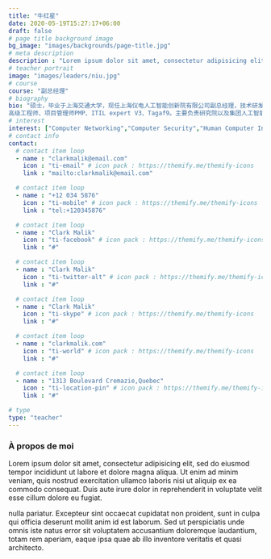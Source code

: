 ```yaml
---
title: "牛红星"
date: 2020-05-19T15:27:17+06:00
draft: false
# page title background image
bg_image: "images/backgrounds/page-title.jpg"
# meta description
description : "Lorem ipsum dolor sit amet, consectetur adipisicing elit, sed do eiusmod tempor incididunt ut labore. dolore magna aliqua. Ut enim ad minim veniam, quis nostrud."
# teacher portrait
image: "images/leaders/niu.jpg"
# course
course: "副总经理"
# biography
bio: "硕士，毕业于上海交通大学，现任上海仪电人工智能创新院有限公司副总经理，技术研发部总经理。
高级工程师、项目管理师PMP、ITIL expert V3、Tagaf9。主要负责研究院以及集团人工智能，大数据，云计算核心技术研发，战略发展方向制定。带领团队研发的i-stack智慧城市云操作系统产品成为仪电智慧城市解决方案的核心平台，应用到多个市级项目中，该产品也获得了工信部和信通院的多项认证。目前的研究领域是人工智能资源调度平台，如何为深度学习任务提供异构的，弹性的算力支持。有18年IT领域工作经验，13年以上的团队管理，业务拓展，项目交付经验；上一份工作是在惠普工作12年，最后的任职为惠普企业服务事业部CTO办公室中国地区经理。"
# interest
interest: ["Computer Networking","Computer Security","Human Computer Interfacing"]
# contact info
contact:
  # contact item loop
  - name : "clarkmalik@email.com"
    icon : "ti-email" # icon pack : https://themify.me/themify-icons
    link : "mailto:clarkmalik@email.com"

  # contact item loop
  - name : "+12 034 5876"
    icon : "ti-mobile" # icon pack : https://themify.me/themify-icons
    link : "tel:+120345876"

  # contact item loop
  - name : "Clark Malik"
    icon : "ti-facebook" # icon pack : https://themify.me/themify-icons
    link : "#"

  # contact item loop
  - name : "Clark Malik"
    icon : "ti-twitter-alt" # icon pack : https://themify.me/themify-icons
    link : "#"

  # contact item loop
  - name : "Clark Malik"
    icon : "ti-skype" # icon pack : https://themify.me/themify-icons
    link : "#"

  # contact item loop
  - name : "clarkmalik.com"
    icon : "ti-world" # icon pack : https://themify.me/themify-icons
    link : "#"

  # contact item loop
  - name : "1313 Boulevard Cremazie,Quebec"
    icon : "ti-location-pin" # icon pack : https://themify.me/themify-icons
    link : "#"

# type
type: "teacher"
---
```


### À propos de moi

Lorem ipsum dolor sit amet, consectetur adipisicing elit, sed do eiusmod tempor incididunt ut
labore et dolore magna aliqua. Ut enim ad minim veniam, quis nostrud exercitation ullamco laboris nisi ut aliquip ex ea commodo consequat. Duis aute irure dolor in reprehenderit in voluptate velit esse cillum dolore eu fugiat.

nulla pariatur. Excepteur sint occaecat cupidatat non proident, sunt in culpa qui officia deserunt mollit
anim id est laborum. Sed ut perspiciatis unde omnis iste natus error sit voluptatem accusantium doloremque
laudantium, totam rem aperiam, eaque ipsa quae ab illo inventore veritatis et quasi architecto.